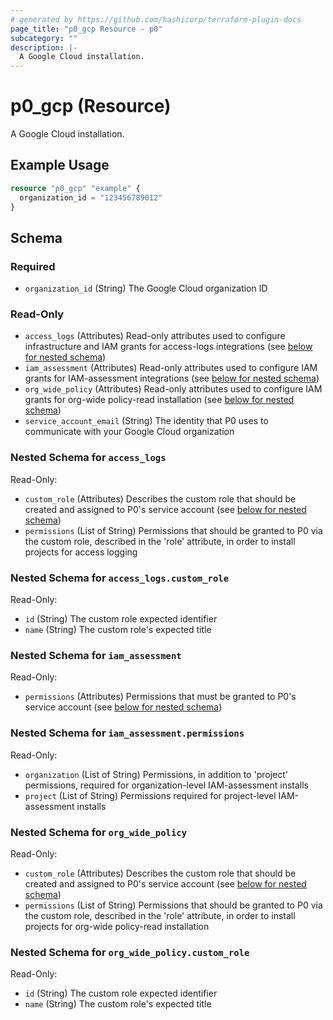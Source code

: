```yaml
---
# generated by https://github.com/hashicorp/terraform-plugin-docs
page_title: "p0_gcp Resource - p0"
subcategory: ""
description: |-
  A Google Cloud installation.
---
```


# p0_gcp (Resource)

A Google Cloud installation.

## Example Usage

```terraform
resource "p0_gcp" "example" {
  organization_id = "123456789012"
}
```

<!-- schema generated by tfplugindocs -->
## Schema

### Required

- `organization_id` (String) The Google Cloud organization ID

### Read-Only

- `access_logs` (Attributes) Read-only attributes used to configure infrastructure and IAM grants for access-logs integrations (see [below for nested schema](#nestedatt--access_logs))
- `iam_assessment` (Attributes) Read-only attributes used to configure IAM grants for IAM-assessment integrations (see [below for nested schema](#nestedatt--iam_assessment))
- `org_wide_policy` (Attributes) Read-only attributes used to configure IAM grants for org-wide policy-read installation (see [below for nested schema](#nestedatt--org_wide_policy))
- `service_account_email` (String) The identity that P0 uses to communicate with your Google Cloud organization

<a id="nestedatt--access_logs"></a>
### Nested Schema for `access_logs`

Read-Only:

- `custom_role` (Attributes) Describes the custom role that should be created and assigned to P0's service account (see [below for nested schema](#nestedatt--access_logs--custom_role))
- `permissions` (List of String) Permissions that should be granted to P0 via the custom role, described in the 'role' attribute,
in order to install projects for access logging

<a id="nestedatt--access_logs--custom_role"></a>
### Nested Schema for `access_logs.custom_role`

Read-Only:

- `id` (String) The custom role expected identifier
- `name` (String) The custom role's expected title



<a id="nestedatt--iam_assessment"></a>
### Nested Schema for `iam_assessment`

Read-Only:

- `permissions` (Attributes) Permissions that must be granted to P0's service account (see [below for nested schema](#nestedatt--iam_assessment--permissions))

<a id="nestedatt--iam_assessment--permissions"></a>
### Nested Schema for `iam_assessment.permissions`

Read-Only:

- `organization` (List of String) Permissions, in addition to 'project' permissions, required for organization-level IAM-assessment installs
- `project` (List of String) Permissions required for project-level IAM-assessment installs



<a id="nestedatt--org_wide_policy"></a>
### Nested Schema for `org_wide_policy`

Read-Only:

- `custom_role` (Attributes) Describes the custom role that should be created and assigned to P0's service account (see [below for nested schema](#nestedatt--org_wide_policy--custom_role))
- `permissions` (List of String) Permissions that should be granted to P0 via the custom role, described in the 'role' attribute,
in order to install projects for org-wide policy-read installation

<a id="nestedatt--org_wide_policy--custom_role"></a>
### Nested Schema for `org_wide_policy.custom_role`

Read-Only:

- `id` (String) The custom role expected identifier
- `name` (String) The custom role's expected title
